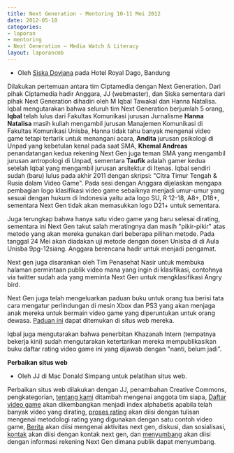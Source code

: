 ```yaml
---
title: Next Generation - Mentoring 10-11 Mei 2012
date: 2012-05-10
categories:
- laporan
- mentoring
- Next Generation – Media Watch & Literacy
layout: laporancmb
---
```


* Oleh [Siska Doviana](http://wiki.ciptamedia.org/wiki/Pengguna:Siska) pada Hotel Royal Dago, Bandung 

Dilakukan pertemuan antara tim Ciptamedia dengan Next Generation. Dari pihak Ciptamedia hadir Anggara, JJ (webmaster), dan Siska sementara dari pihak Next Generation dihadiri oleh M Iqbal Tawakal dan Hanna Natalisa. Iqbal mengutarakan bahwa seluruh tim Next Generation berjumlah 5 orang, **Iqbal** telah lulus dari Fakultas Komunikasi jurusan Jurnalisme **Hanna Natalisa** masih kuliah mengambil jurusan Manajemen Komunikasi di Fakultas Komunikasi Unisba, Hanna tidak tahu banyak mengenai video game tetapi tertarik untuk menangani acara, **Andita** jurusan psikologi di Unpad yang kebetulan kenal pada saat SMA, **Khemal Andreas** penandatangan kedua rekening Next Gen juga teman SMA yang mengambil jurusan antropologi di Unpad, sementara **Taufik** adalah gamer kedua setelah Iqbal yang mengambil jurusan arsitektur di Itenas. Iqbal sendiri sudah (baru) lulus pada akhir 2011 dengan skripsi: "Citra Timur Tengah & Rusia dalam Video Game". Pada sesi dengan Anggara dijelaskan mengapa pembagian logo klasifikasi video game sebaiknya menjadi umur-umur yang sesuai dengan hukum di Indonesia yaitu ada logo SU, R 12-18, A8+, D18+, sementara Next Gen tidak akan memasukkan logo D21+ untuk sementara.

Juga terungkap bahwa hanya satu video game yang baru selesai dirating, sementara ini Next Gen takut salah meratingnya dan masih "pikir-pikir" atas metode yang akan mereka gunakan dari beberapa pilihan metode. Pada tanggal 24 Mei akan diadakan uji metode dengan dosen Unisba di di Aula Unisba 9pg-12siang. Anggara berencana hadir untuk menjadi pengamat.

Next gen juga disarankan oleh Tim Penasehat Nasir untuk membuka halaman permintaan publik video mana yang ingin di klasifikasi, contohnya via twitter sudah ada yang meminta Next Gen untuk mengklasifikasi Angry bird.

Next Gen juga telah mengeluarkan paduan buku untuk orang tua berisi tata cara mengatur perlindungan di mesin Xbox dan PS3 yang akan menjaga anak mereka untuk bermain video game yang diperuntukan untuk orang dewasa. [Paduan ini](http://www.nxgindonesia.org/sistem-rating/panduan-orang-tua/) dapat ditemukan di situs web mereka.

Iqbal juga mengutarakan bahwa penerbitan Khazanah Intern (tempatnya bekerja kini) sudah mengutarakan ketertarikan mereka mempublikasikan buku daftar rating video game ini yang dijawab dengan "nanti, belum jadi".

**Perbaikan situs web**

* Oleh JJ di Mac Donald Simpang untuk pelatihan situs web.

Perbaikan situs web dilakukan dengan JJ, penambahan Creative Commons, pengkategorian, [tentang kami](http://www.nxgindonesia.org/komunitas/) ditambah mengenai anggota tim siapa, [Daftar video game](http://www.nxgindonesia.org/daftar-video-game/) akan dikembangkan menjadi index alphabetis apabila telah banyak video yang dirating, [proses rating](http://www.nxgindonesia.org/sistem-rating/proses-rating/) akan diisi dengan tulisan mengenai metodologi rating yang digunakan dengan satu contoh video game, [Berita](http://www.nxgindonesia.org/berita/) akan diisi mengenai aktivitas next gen, diskusi, dan sosialisasi, [kontak](http://www.nxgindonesia.org/kontak/) akan diisi dengan kontak next gen, dan [menyumbang](http://www.nxgindonesia.org/menyumbang/) akan diisi dengan informasi rekening Next Gen dimana publik dapat menyumbang. 
